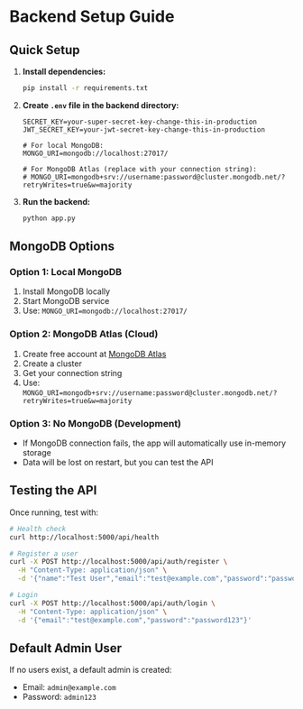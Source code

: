# Backend Setup Guide

## Quick Setup

1. **Install dependencies:**
   ```bash
   pip install -r requirements.txt
   ```

2. **Create `.env` file in the backend directory:**
   ```env
   SECRET_KEY=your-super-secret-key-change-this-in-production
   JWT_SECRET_KEY=your-jwt-secret-key-change-this-in-production
   
   # For local MongoDB:
   MONGO_URI=mongodb://localhost:27017/
   
   # For MongoDB Atlas (replace with your connection string):
   # MONGO_URI=mongodb+srv://username:password@cluster.mongodb.net/?retryWrites=true&w=majority
   ```

3. **Run the backend:**
   ```bash
   python app.py
   ```

## MongoDB Options

### Option 1: Local MongoDB
1. Install MongoDB locally
2. Start MongoDB service
3. Use: `MONGO_URI=mongodb://localhost:27017/`

### Option 2: MongoDB Atlas (Cloud)
1. Create free account at [MongoDB Atlas](https://www.mongodb.com/atlas)
2. Create a cluster
3. Get your connection string
4. Use: `MONGO_URI=mongodb+srv://username:password@cluster.mongodb.net/?retryWrites=true&w=majority`

### Option 3: No MongoDB (Development)
- If MongoDB connection fails, the app will automatically use in-memory storage
- Data will be lost on restart, but you can test the API

## Testing the API

Once running, test with:

```bash
# Health check
curl http://localhost:5000/api/health

# Register a user
curl -X POST http://localhost:5000/api/auth/register \
  -H "Content-Type: application/json" \
  -d '{"name":"Test User","email":"test@example.com","password":"password123"}'

# Login
curl -X POST http://localhost:5000/api/auth/login \
  -H "Content-Type: application/json" \
  -d '{"email":"test@example.com","password":"password123"}'
```

## Default Admin User

If no users exist, a default admin is created:
- Email: `admin@example.com`
- Password: `admin123`
